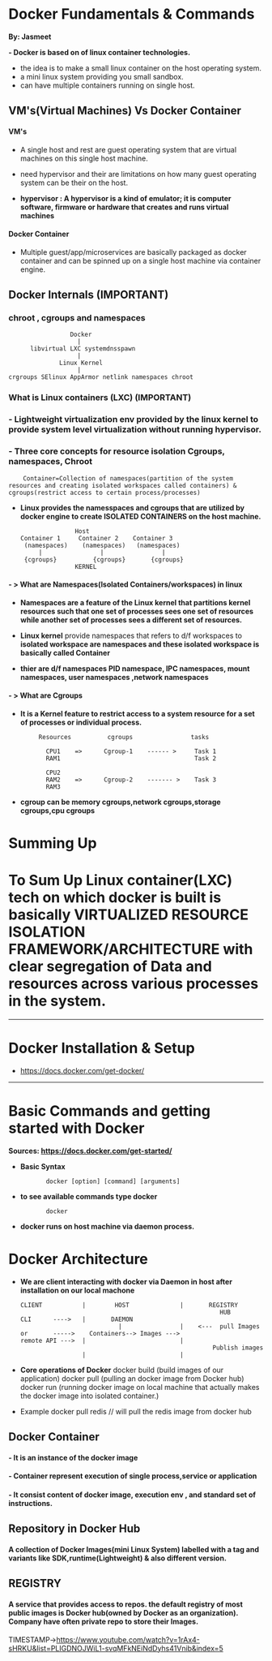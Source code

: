 # Docker Fundamentals & Commands

****By: Jasmeet****

****- Docker is based on of linux container technologies.****
- the idea is to make a small linux container on the host operating system.
- a mini linux system providing you small sandbox.
- can have multiple containers running on single host.

## VM's(Virtual Machines) Vs Docker Container

#### VM's

- A single host and rest are guest operating system that are virtual machines on this single host machine.
- need hypervisor and their are limitations on how many guest operating system can be their on the host.

- ****hypervisor : A hypervisor is a kind of emulator; it is computer software, firmware or hardware that creates and runs virtual machines****

#### Docker Container

- Multiple guest/app/microservices are basically packaged as docker container and can be spinned up on a single host machine via container engine.

## Docker Internals (IMPORTANT)

### chroot , cgroups and namespaces

                     Docker
                       |
          libvirtual LXC systemdnsspawn
                       |
                  Linux Kernel
                       |
    crgroups SElinux AppArmor netlink namespaces chroot            

### What is Linux containers (LXC) (IMPORTANT)

### - Lightweight virtualization env provided by the linux kernel to provide system level virtualization without running hypervisor.
### - Three core concepts for resource isolation Cgroups, namespaces, Chroot

        Container=Collection of namespaces(partition of the system resources and creating isolated workspaces called containers) & cgroups(restrict access to certain process/processes)

- ****Linux provides the namesspaces and cgroups that are utilized by docker engine to create ISOLATED CONTAINERS on the host machine.****

                     Host
      Container 1     Container 2    Container 3
       (namespaces)    (namespaces)   (namespaces)
           |                |                |
       {cgroups}          {cgroups}       {cgroups}
                     KERNEL
#### - > What are Namespaces(Isolated Containers/workspaces) in linux

- ****Namespaces are a feature of the Linux kernel that partitions kernel resources such that one set of processes sees one set of resources while another set of processes sees a different set of resources.****

- ****Linux kernel**** provide namespaces that refers to d/f workspaces to ****isolated workspace are namespaces and these isolated workspace is basically called Container****

- ****thier are d/f namespaces PID namespace, IPC namespaces, mount namespaces, user namespaces ,network namespaces****

#### - > What are Cgroups

- ****It is a Kernel feature to restrict access to a system resource for a set of processes or individual process.****

           Resources          cgroups                tasks

             CPU1    =>      Cgroup-1    ------ >     Task 1
             RAM1                                     Task 2

             CPU2
             RAM2    =>      Cgroup-2    ------- >    Task 3
             RAM3
- ****cgroup can be memory cgroups,network cgroups,storage cgroups,cpu cgroups****

# Summing Up
# To Sum Up Linux container(LXC) tech on which docker is built is basically VIRTUALIZED RESOURCE ISOLATION FRAMEWORK/ARCHITECTURE with clear segregation of Data and resources across various processes in the system.

***

# Docker Installation & Setup
- https://docs.docker.com/get-docker/

***
# Basic Commands and getting started with Docker

****Sources: https://docs.docker.com/get-started/****

- ****Basic Syntax****

             docker [option] [command] [arguments]

- ****to see available commands type docker****

             docker
- ****docker runs on host machine via daemon process.****

# Docker Architecture

- ****We are client interacting with docker via Daemon in host after installation on our local machone****

      CLIENT           |        HOST              |       REGISTRY
                                                             HUB
      CLI      ---->   |       DAEMON
                                 |                |    <---  pull Images
      or       ----->    Containers--> Images --->
      remote API --->  |                          |
                                                           Publish images
                       |                          |

- ****Core operations of Docker****
      docker build (build images  of our application)
      docker pull  (pulling an docker image from Docker hub)
      docker run   (running docker image on local machine that actually makes the docker image into isolated container.)

- Example
      docker pull redis
      // will pull the redis image from docker hub

## Docker Container

#### - It is an instance of the docker image
#### - Container represent execution of single process,service or application
#### - It consist content of docker image, execution env , and standard set of instructions.

## Repository in Docker Hub

#### A collection of Docker Images(mini Linux System) labelled with a tag and variants like SDK,runtime(Lightweight) & also different version.

## REGISTRY

#### A service that provides access to repos. the default registry of most public images is Docker hub(owned by Docker as an organization). Company have often private repo to store their Images.

TIMESTAMP->https://www.youtube.com/watch?v=1rAx4-sHRKU&list=PLIGDNOJWiL1-svqMFkNEiNdDyhs41Vnib&index=5
